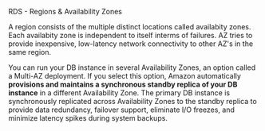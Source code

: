 RDS - Regions & Availability Zones

A region consists of the multiple distinct locations called availabity zones. Each availabity zone is independent to itself interms of failures. AZ tries to provide inexpensive, low-latency network connectivity to other AZ's in the same region.

You can run your DB instance in several Availability Zones, an option called a Multi-AZ deployment. If you select this option, Amazon automatically **provisions and maintains a synchronous standby replica of your DB instance** in a different Availability Zone. The primary DB instance is synchronously replicated across Availability Zones to the standby replica to provide data redundancy, failover support, eliminate I/O freezes, and minimize latency spikes during system backups.
